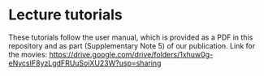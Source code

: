 # Lecture tutorials

These tutorials follow the user manual, which is provided as a PDF in this repository and as part (Supplementary Note 5) of our publication. 
Link for the movies: https://drive.google.com/drive/folders/1xhuw0g-eNycsIF8yzLgdFRUuSoiXU23W?usp=sharing
